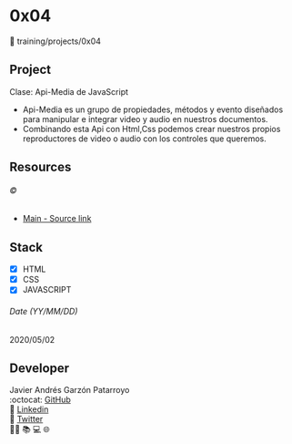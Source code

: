 # 0x04
:open_file_folder: training/projects/0x04

## Project
Clase: Api-Media de JavaScript
* Api-Media es un grupo de propiedades, métodos y evento diseñados para manipular e integrar video y audio en nuestros documentos.
* Combinando esta Api con Html,Css podemos crear nuestros propios reproductores de video o audio con los controles que queremos.

## Resources
###### :copyright:
* [Main - Source link](https://www.udemy.com/course/draft/1929880/learn/lecture/11901002?start=0#overview)

## Stack
* [x] HTML
* [X] CSS
* [X] JAVASCRIPT

###### Date (YY/MM/DD)
2020/05/02

## Developer
Javier Andrés Garzón Patarroyo  
:octocat: [GitHub](https://github.com/javierandresgp/)  
:link: [Linkedin](https://www.linkedin.com/in/javierandresgp/)  
:link: [Twitter](https://twitter.com/javierandresgp0)  
:man_technologist: :books: :computer: :globe_with_meridians: